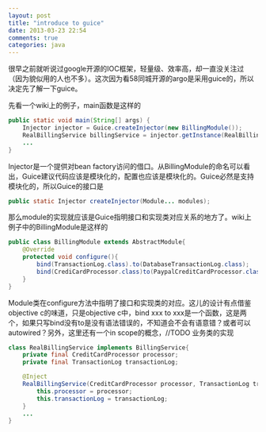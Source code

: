 ```yaml
---
layout: post
title: "introduce to guice"
date: 2013-03-23 22:54
comments: true
categories: java
---
```

很早之前就听说过google开源的IOC框架，轻量级、效率高，却一直没关注过（因为貌似用的人也不多）。这次因为看58同城开源的argo是采用guice的，所以决定先了解一下guice。

先看一个wiki上的例子，main函数是这样的
```java
public static void main(String[] args) {
    Injector injector = Guice.createInjector(new BillingModule());
    RealBillingService billingService = injector.getInstance(RealBillingService.class);
    ...
}
```
Injector是一个提供对bean factory访问的借口。从BillingModule的命名可以看出，Guice建议代码应该是模块化的，配置也应该是模块化的。Guice必然是支持模块化的，所以Guice的接口是
```java
public static Injector createInjector(Module... modules);
```
那么module的实现就应该是Guice指明接口和实现类对应关系的地方了。wiki上例子中的BillingModule是这样的
```java
public class BillingModule extends AbstractModule{
    @Override
    protected void configure(){
        bind(TransactionLog.class).to(DatabaseTransactionLog.class);
        bind(CrediCardProcessor.class)to(PaypalCreditCardProcessor.class);
    }
}
```
Module类在configure方法中指明了接口和实现类的对应。这儿的设计有点借鉴objective c的味道，只是objective c中，bind xxx to xxx是一个函数，这是两个，如果只写bind没有to是没有语法错误的，不知道会不会有语意错？或者可以autowired？另外，这里还有一个in scope的概念，//TODO
业务类的实现
```java
class RealBillingService implements BillingService{
    private final CreditCardProcessor processor;
    private final TransactionLog transactionLog;

    @Inject
    RealBillingService(CreditCardProcessor processor, TransactionLog transactionLog){
        this.processor = processor;
        this.transactionLog = transactionLog;
    }
    ...
}
```
